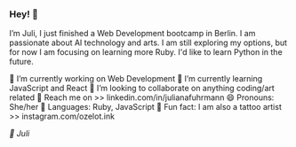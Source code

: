 ### Hey! 👋

I’m Juli, I just finished a Web Development bootcamp in Berlin. I am passionate about AI technology and arts. I am still exploring my options, but for now I am focusing on learning more Ruby. I'd like to learn Python in the future.

🔭 I’m currently working on Web Development
🌱 I’m currently learning JavaScript and React
👯 I’m looking to collaborate on anything coding/art related
💌 Reach me on >> linkedin.com/in/julianafuhrmann
😄 Pronouns: She/her
💎 Languages: Ruby, JavaScript
🖤 Fun fact: I am also a tattoo artist >> instagram.com/ozelot.ink


*🤍 Juli*
